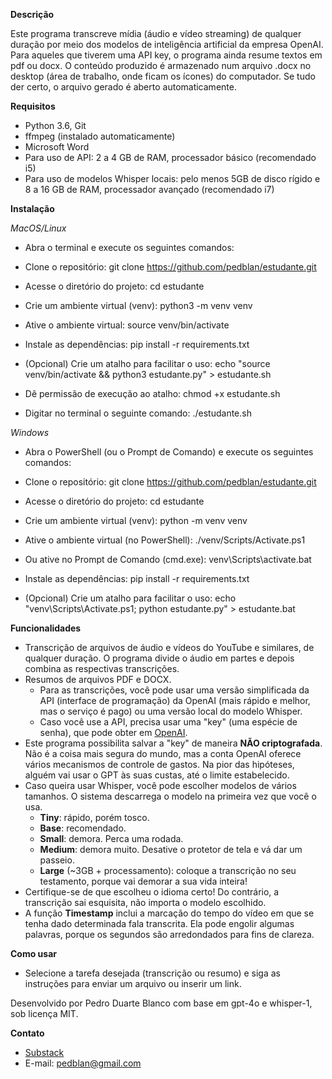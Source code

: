 **Descrição**

Este programa transcreve mídia (áudio e vídeo streaming) de qualquer duração por meio dos modelos de inteligência artificial da empresa OpenAI. Para aqueles que tiverem uma API key, o programa ainda resume textos em pdf ou docx. O conteúdo produzido é armazenado num arquivo .docx no desktop (área de trabalho, onde ficam os ícones) do computador. Se tudo der certo, o arquivo gerado é aberto automaticamente.

**Requisitos**

  - Python 3.6, Git
  - ffmpeg (instalado automaticamente)
  - Microsoft Word
  - Para uso de API: 2 a 4 GB de RAM, processador básico (recomendado i5)
  - Para uso de modelos Whisper locais: pelo menos 5GB de disco rígido e 8 a 16 GB de RAM, processador avançado (recomendado i7)

**Instalação**

*MacOS/Linux*

- Abra o terminal e execute os seguintes comandos:

 - Clone o repositório:
 git clone https://github.com/pedblan/estudante.git
 
 - Acesse o diretório do projeto:
 cd estudante
 
 - Crie um ambiente virtual (venv):
 python3 -m venv venv
 
 - Ative o ambiente virtual:
 source venv/bin/activate
 
 - Instale as dependências:
 pip install -r requirements.txt
 
 - (Opcional) Crie um atalho para facilitar o uso:
 echo "source venv/bin/activate && python3 estudante.py" > estudante.sh
 
 - Dê permissão de execução ao atalho:
 chmod +x estudante.sh
 
 - Digitar no terminal o seguinte comando:
   ./estudante.sh

*Windows*

- Abra o PowerShell (ou o Prompt de Comando) e execute os seguintes comandos:

 - Clone o repositório:
 git clone https://github.com/pedblan/estudante.git
 
 - Acesse o diretório do projeto:
 cd estudante
 
 - Crie um ambiente virtual (venv):
 python -m venv venv
 
 - Ative o ambiente virtual (no PowerShell):
 ./venv/Scripts/Activate.ps1
 
 - Ou ative no Prompt de Comando (cmd.exe):
 venv\Scripts\activate.bat
 
 - Instale as dependências:
 pip install -r requirements.txt
 
 - (Opcional) Crie um atalho para facilitar o uso:
 echo "venv\Scripts\Activate.ps1; python estudante.py" > estudante.bat


**Funcionalidades**

  - Transcrição de arquivos de áudio e vídeos do YouTube e similares, de qualquer duração. O programa divide o áudio em partes e depois combina as respectivas transcrições.
  - Resumos de arquivos PDF e DOCX.
    - Para as transcrições, você pode usar uma versão simplificada da API (interface de programação) da OpenAI (mais rápido e melhor, mas o serviço é pago) ou uma versão local do modelo Whisper.
    - Caso você use a API, precisa usar uma "key" (uma espécie de senha), que pode obter em [OpenAI](https://platform.openai.com/signup).
  - Este programa possibilita salvar a "key" de maneira **NÃO criptografada**. Não é a coisa mais segura do mundo, mas a conta OpenAI oferece vários mecanismos de controle de gastos. Na pior das hipóteses, alguém vai usar o GPT às suas custas, até o limite estabelecido.
  - Caso queira usar Whisper, você pode escolher modelos de vários tamanhos. O sistema descarrega o modelo na primeira vez que você o usa.
    - **Tiny**: rápido, porém tosco.
    - **Base**: recomendado.
    - **Small**: demora. Perca uma rodada.
    - **Medium**: demora muito. Desative o protetor de tela e vá dar um passeio.
    - **Large** (~3GB + processamento): coloque a transcrição no seu testamento, porque vai demorar a sua vida inteira!
  - Certifique-se de que escolheu o idioma certo! Do contrário, a transcrição sai esquisita, não importa o modelo escolhido.
  - A função **Timestamp** inclui a marcação do tempo do vídeo em que se tenha dado determinada fala transcrita. Ela pode engolir algumas palavras, porque os segundos são arredondados para fins de clareza.

**Como usar**

  - Selecione a tarefa desejada (transcrição ou resumo) e siga as instruções para enviar um arquivo ou inserir um link.

Desenvolvido por Pedro Duarte Blanco com base em gpt-4o e whisper-1, sob licença MIT.

**Contato**

- [Substack](https://pedblan.substack.com)
- E-mail: pedblan@gmail.com
